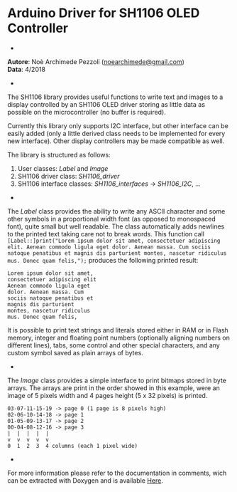 
Arduino Driver for SH1106 OLED Controller
=============================================
-

**Autore**:   Noè Archimede Pezzoli (noearchimede@gmail.com)<br>
**Data**:  4/2018<br>

-

The SH1106 library provides useful functions to write text and images to a
display controlled by an SH1106 OLED driver storing as little data as possible
on the microcontroller (no buffer is required).

Currently this library only supports I2C interface, but other interface can be
easily added (only a little derived class needs to be implemented for every new
interface). Other display controllers may be made compatible as well.

The library is structured as follows:
1) User classes: *Label* and *Image*
2) SH1106 driver class: *SH1106_driver*
3) SH1106 interface classes: *SH1106_interfaces* -> *SH1106_I2C*, ...

-

The *Label* class provides the ability to write any ASCII character and some
other symbols in a proportional width font (as opposed to monospaced font),
quite small but well readable. The class automatically adds newlines to the
printed text taking care not to break words. This function call
`[Label::]print("Lorem ipsum dolor sit amet, consectetuer adipiscing elit. Aenean commodo ligula eget dolor. Aenean massa. Cum sociis natoque penatibus et magnis dis parturient montes, nascetur ridiculus mus. Donec quam felis,");`
produces the following printed result:
```
Lorem ipsum dolor sit amet,
consectetuer adipiscing elit
Aenean commodo ligula eget
dolor. Aenean massa. Cum
sociis natoque penatibus et
magnis dis parturient
montes, nascetur ridiculus
mus. Donec quam felis,
```
It is possible to print text strings and literals stored either in RAM or in
Flash memory, integer and floating point numbers (optionally aligning numbers
on different lines), tabs, some control and other special characters, and any
custom symbol saved as plain arrays of bytes.

-
The *Image* class provides a simple interface to print bitmaps stored in byte
arrays. The arrays are print in the order showed in this example, were an image
of 5 pixels width and 4 pages height (5 x 32 pixels) is printed.
```
03-07-11-15-19 -> page 0 (1 page is 8 pixels high)
02-06-10-14-18 -> page 1
01-05-09-13-17 -> page 2
00-04-08-12-16 -> page 3
|  |  |  |  |  
v  v  v  v  v  
0  1  2  3  4 columns (each 1 pixel wide)
```
-

For more information please refer to the documentation in comments, wich can be extracted with Doxygen and is available [Here](http://htmlpreview.github.io/?).
